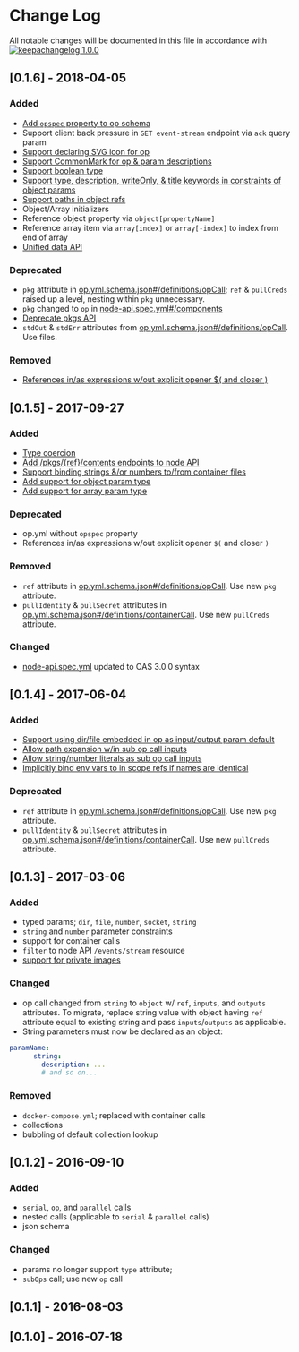 # Change Log

All notable changes will be documented in this file in accordance with
[![keepachangelog 1.0.0](https://img.shields.io/badge/keepachangelog-1.0.0-brightgreen.svg)](http://keepachangelog.com/en/1.0.0/)

## \[0.1.6] - 2018-04-05

### Added

- [Add `opspec` property to op schema](https://github.com/opspec-io/spec/issues/20)
- Support client back pressure in `GET event-stream` endpoint via `ack`
  query param
- [Support declaring SVG icon for op](https://github.com/opspec-io/spec/issues/139)
- [Support CommonMark for op & param descriptions](https://github.com/opspec-io/spec/issues/174)
- [Support boolean type](https://github.com/opspec-io/spec/issues/195)
- [Support type, description, writeOnly, & title keywords in constraints of object params](https://github.com/opspec-io/spec/issues/196)
- [Support paths in object refs](https://github.com/opspec-io/spec/issues/170)
- Object/Array initializers
- Reference object property via `object[propertyName]`
- Reference array item via `array[index]` or `array[-index]` to index from end of array
- [Unified data API](https://github.com/opspec-io/spec/issues/204)

### Deprecated

- `pkg` attribute in
  [op.yml.schema.json#/definitions/opCall](spec/op.yml.schema.json#/definitions/opCall); `ref` & `pullCreds` raised up a level, nesting within `pkg` unnecessary.
- `pkg` changed to `op` in [node-api.spec.yml#/components](spec/node-api.spec.yml#/components)
- [Deprecate pkgs API](https://github.com/opspec-io/spec/issues/205)
- `stdOut` & `stdErr` attributes from
  [op.yml.schema.json#/definitions/opCall](spec/op.yml.schema.json#/definitions/containerCall).
  Use files.

### Removed

- [References in/as expressions w/out explicit opener $( and closer )](https://github.com/opspec-io/spec/issues/184)

## \[0.1.5] - 2017-09-27

### Added

- [Type coercion](https://github.com/opspec-io/spec/issues/165)
- [Add /pkgs/{ref}/contents endpoints to node API](https://github.com/opspec-io/spec/issues/132)
- [Support binding strings &/or numbers to/from container files](https://github.com/opspec-io/spec/issues/131)
- [Add support for object param type](https://github.com/opspec-io/spec/issues/65)
- [Add support for array param type](https://github.com/opspec-io/spec/issues/160)

### Deprecated

- op.yml without `opspec` property
- References in/as expressions w/out explicit opener `$(` and closer `)`

### Removed

- `ref` attribute in
  [op.yml.schema.json#/definitions/opCall](spec/op.yml.schema.json#/definitions/opCall).
  Use new `pkg` attribute.
- `pullIdentity` & `pullSecret` attributes in
  [op.yml.schema.json#/definitions/containerCall](spec/op.yml.schema.json#/definitions/containerCall).
  Use new `pullCreds` attribute.

### Changed

- [node-api.spec.yml](spec/node-api.spec.yml) updated to OAS 3.0.0
  syntax


## \[0.1.4] - 2017-06-04

### Added

- [Support using dir/file embedded in op as input/output param default](https://github.com/opspec-io/spec/issues/127)
- [Allow path expansion w/in sub op call inputs](https://github.com/opspec-io/spec/issues/120)
- [Allow string/number literals as sub op call inputs](https://github.com/opspec-io/spec/issues/121)
- [Implicitly bind env vars to in scope refs if names are identical](https://github.com/opspec-io/spec/issues/117)

### Deprecated

- `ref` attribute in
  [op.yml.schema.json#/definitions/opCall](spec/op.yml.schema.json#/definitions/opCall).
  Use new `pkg` attribute.
- `pullIdentity` & `pullSecret` attributes in
  [op.yml.schema.json#/definitions/containerCall](spec/op.yml.schema.json#/definitions/containerCall).
  Use new `pullCreds` attribute.

## \[0.1.3] - 2017-03-06

### Added

- typed params; `dir`, `file`, `number`, `socket`, `string`
- `string` and `number` parameter constraints
- support for container calls
- `filter` to node API `/events/stream` resource
- [support for private images](https://github.com/opspec-io/spec/issues/71)

### Changed

- op call changed from `string` to `object` w/ `ref`, `inputs`, and
  `outputs` attributes. To migrate, replace string value with object
  having `ref` attribute equal to existing string and pass
  `inputs`/`outputs` as applicable.
- String parameters must now be declared as an object:

```yaml
paramName:
      string:
        description: ...
        # and so on...
```

### Removed

- `docker-compose.yml`; replaced with container calls
- collections
- bubbling of default collection lookup

## \[0.1.2] - 2016-09-10

### Added

- `serial`, `op`, and `parallel` calls
- nested calls (applicable to `serial` & `parallel` calls)
- json schema

### Changed

- params no longer support `type` attribute;
- `subOps` call; use new `op` call

## \[0.1.1] - 2016-08-03

## \[0.1.0] - 2016-07-18

